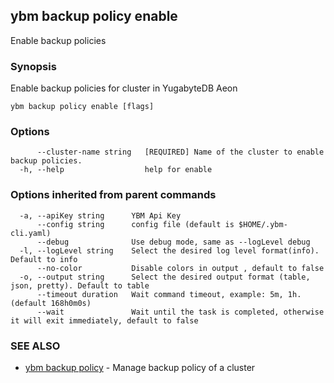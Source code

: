 ## ybm backup policy enable

Enable backup policies

### Synopsis

Enable backup policies for cluster in YugabyteDB Aeon

```
ybm backup policy enable [flags]
```

### Options

```
      --cluster-name string   [REQUIRED] Name of the cluster to enable backup policies.
  -h, --help                  help for enable
```

### Options inherited from parent commands

```
  -a, --apiKey string      YBM Api Key
      --config string      config file (default is $HOME/.ybm-cli.yaml)
      --debug              Use debug mode, same as --logLevel debug
  -l, --logLevel string    Select the desired log level format(info). Default to info
      --no-color           Disable colors in output , default to false
  -o, --output string      Select the desired output format (table, json, pretty). Default to table
      --timeout duration   Wait command timeout, example: 5m, 1h. (default 168h0m0s)
      --wait               Wait until the task is completed, otherwise it will exit immediately, default to false
```

### SEE ALSO

* [ybm backup policy](ybm_backup_policy.md)	 - Manage backup policy of a cluster


